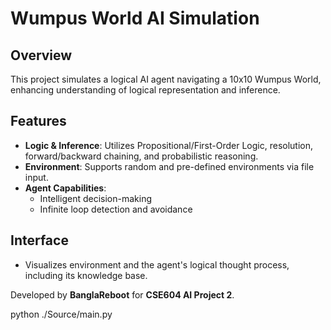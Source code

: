 # Wumpus World AI Simulation  

## Overview  
This project simulates a logical AI agent navigating a 10x10 Wumpus World, enhancing understanding of logical representation and inference.  

## Features  
- **Logic & Inference**: Utilizes Propositional/First-Order Logic, resolution, forward/backward chaining, and probabilistic reasoning.  
- **Environment**: Supports random and pre-defined environments via file input.  
- **Agent Capabilities**:  
  - Intelligent decision-making  
  - Infinite loop detection and avoidance  

## Interface  
- Visualizes environment and the agent's logical thought process, including its knowledge base.  

Developed by **BanglaReboot** for **CSE604 AI Project 2**.  

python ./Source/main.py